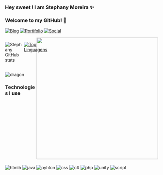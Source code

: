 ### Hey sweet ! I am Stephany Moreira ✨
### Welcome to my GitHub! 🤩

[![Blog](https://img.shields.io/badge/LinkedIn-0077B5?style=for-the-badge&logo=linkedin&logoColor=white)](https://www.linkedin.com/in/stephany-moreira-14a7251ba/)
[![Portifolio](https://img.shields.io/badge/website-000000?style=for-the-badge&logo=About.me&logoColor=white)]()
[![Social](https://img.shields.io/badge/Instagram-E4405F?style=for-the-badge&logo=instagram&logoColor=white)](https://www.instagram.com/sthe_dreams/)

<img align="right" src="https://c.tenor.com/mCnYpxDDsD0AAAAC/get-over-here.gif" width="400">

<div style="display: flex">
 
![Stephany GitHub stats](https://github-readme-stats.vercel.app/api?username=MoreiraSte&show_icons=true&theme=dracula)

[![Top Linguagens](https://github-readme-stats.vercel.app/api/top-langs/?username=MoreiraSte&layout=compact&theme=dracula)](https://github.com/anuraghazra/github-readme-stats)
</div>



<div style= "display: inline-block"><br/>
    <img align="center" alt="dragon" src="https://giffiles.alphacoders.com/247/24723.gif">
</div>

### Technologies I use

<div style="display: inline-block"><br/>
    <img align="center" alt="html5" src="https://img.shields.io/badge/HTML5-E34F26?style=for-the-badge&logo=html5&logoColor=white">
    <img align="center" alt="java" src="https://img.shields.io/badge/Java-ED8B00?style=for-the-badge&logo=java&logoColor=white">
    <img align="center" alt="pyhton" src="https://img.shields.io/badge/Python-14354C?style=for-the-badge&logo=python&logoColor=white">
    <img align="center" alt="css" src="https://img.shields.io/badge/CSS3-1572B6?style=for-the-badge&logo=css3&logoColor=white">
    <img align="center" alt="c#" src="https://img.shields.io/badge/C%23-239120?style=for-the-badge&logo=c-sharp&logoColor=white">
    <img align="center" alt="php" src="https://img.shields.io/badge/PHP-777BB4?style=for-the-badge&logo=php&logoColor=white">
     <img align="center" alt="unity" src="https://img.shields.io/badge/Unity-100000?style=for-the-badge&logo=unity&logoColor=white">    
      <img align="center" alt="script" src="https://img.shields.io/badge/JavaScript-323330?style=for-the-badge&logo=javascript&logoColor=F7DF1E">   
</div> <br/>

<br/>


